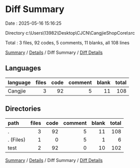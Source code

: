 # Diff Summary

Date : 2025-05-16 15:16:25

Directory c:\\Users\\13982\\Desktop\\CJCN\\CangjieShopCore\\src

Total : 3 files,  92 codes, 5 comments, 11 blanks, all 108 lines

[Summary](results.md) / [Details](details.md) / Diff Summary / [Diff Details](diff-details.md)

## Languages
| language | files | code | comment | blank | total |
| :--- | ---: | ---: | ---: | ---: | ---: |
| Cangjie | 3 | 92 | 5 | 11 | 108 |

## Directories
| path | files | code | comment | blank | total |
| :--- | ---: | ---: | ---: | ---: | ---: |
| . | 3 | 92 | 5 | 11 | 108 |
| . (Files) | 1 | 0 | 5 | 1 | 6 |
| test | 2 | 92 | 0 | 10 | 102 |

[Summary](results.md) / [Details](details.md) / Diff Summary / [Diff Details](diff-details.md)